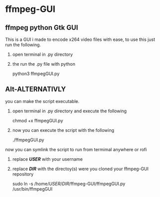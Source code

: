# ffmpeg-GUI
ffmpeg python Gtk GUI 
------

This is a GUI i made to encode x264 video files with ease, to use this just run the following.

1. open terminal in .py directory

2. the run the .py file with python



	python3 ffmpegGUI.py


Alt-ALTERNATIVLY
------

you can make the script executable.

1. open terminal in .py directory and execute the following


	chmod +x ffmpegGUI.py


2. now you can execute the script with the following


	./ffmpegGUI.py


now you can symlink the script to run from termimal anywhere or rofi

1. replace **_USER_** with your username

2. replace **_DIR_** with the directoy(s) were you cloned your ffmpeg-GUI repository


	sudo ln -s /home/_USER_/_DIR_/ffmpeg-GUI/ffmpegGUI.py /usr/bin/ffmpegGUI
